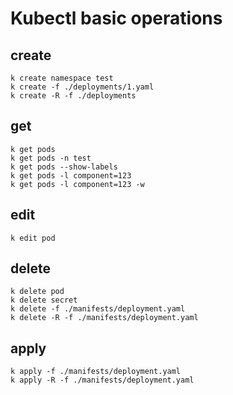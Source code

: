# Kubectl basic operations

## create
```
k create namespace test
k create -f ./deployments/1.yaml
k create -R -f ./deployments
```
## get
```
k get pods
k get pods -n test
k get pods --show-labels
k get pods -l component=123
k get pods -l component=123 -w
```
## edit
```
k edit pod
```
## delete
```
k delete pod
k delete secret
k delete -f ./manifests/deployment.yaml
k delete -R -f ./manifests/deployment.yaml
```
## apply
```
k apply -f ./manifests/deployment.yaml
k apply -R -f ./manifests/deployment.yaml
```
